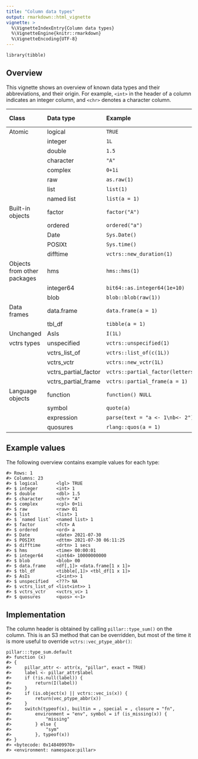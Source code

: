 ```yaml
---
title: "Column data types"
output: rmarkdown::html_vignette
vignette: >
  %\VignetteIndexEntry{Column data types}
  %\VignetteEngine{knitr::rmarkdown}
  %\VignetteEncoding{UTF-8}
---
```


    library(tibble)

## Overview

This vignette shows an overview of known data types and their
abbreviations, and their origin. For example, `<int>` in the header of a
column indicates an integer column, and `<chr>` denotes a character
column.

<table>
<thead>
<tr class="header">
<th style="text-align: left;">Class</th>
<th style="text-align: left;">Data type</th>
<th style="text-align: left;">Example</th>
<th style="text-align: left;">Column header</th>
</tr>
</thead>
<tbody>
<tr class="odd">
<td style="text-align: left;">Atomic</td>
<td style="text-align: left;">logical</td>
<td style="text-align: left;"><code>TRUE</code></td>
<td style="text-align: left;">lgl</td>
</tr>
<tr class="even">
<td style="text-align: left;"></td>
<td style="text-align: left;">integer</td>
<td style="text-align: left;"><code>1L</code></td>
<td style="text-align: left;">int</td>
</tr>
<tr class="odd">
<td style="text-align: left;"></td>
<td style="text-align: left;">double</td>
<td style="text-align: left;"><code>1.5</code></td>
<td style="text-align: left;">dbl</td>
</tr>
<tr class="even">
<td style="text-align: left;"></td>
<td style="text-align: left;">character</td>
<td style="text-align: left;"><code>"A"</code></td>
<td style="text-align: left;">chr</td>
</tr>
<tr class="odd">
<td style="text-align: left;"></td>
<td style="text-align: left;">complex</td>
<td style="text-align: left;"><code>0+1i</code></td>
<td style="text-align: left;">cpl</td>
</tr>
<tr class="even">
<td style="text-align: left;"></td>
<td style="text-align: left;">raw</td>
<td style="text-align: left;"><code>as.raw(1)</code></td>
<td style="text-align: left;">raw</td>
</tr>
<tr class="odd">
<td style="text-align: left;"></td>
<td style="text-align: left;">list</td>
<td style="text-align: left;"><code>list(1)</code></td>
<td style="text-align: left;">list</td>
</tr>
<tr class="even">
<td style="text-align: left;"></td>
<td style="text-align: left;">named list</td>
<td style="text-align: left;"><code>list(a = 1)</code></td>
<td style="text-align: left;">named list</td>
</tr>
<tr class="odd">
<td style="text-align: left;">Built-in objects</td>
<td style="text-align: left;">factor</td>
<td style="text-align: left;"><code>factor("A")</code></td>
<td style="text-align: left;">fct</td>
</tr>
<tr class="even">
<td style="text-align: left;"></td>
<td style="text-align: left;">ordered</td>
<td style="text-align: left;"><code>ordered("a")</code></td>
<td style="text-align: left;">ord</td>
</tr>
<tr class="odd">
<td style="text-align: left;"></td>
<td style="text-align: left;">Date</td>
<td style="text-align: left;"><code>Sys.Date()</code></td>
<td style="text-align: left;">date</td>
</tr>
<tr class="even">
<td style="text-align: left;"></td>
<td style="text-align: left;">POSIXt</td>
<td style="text-align: left;"><code>Sys.time()</code></td>
<td style="text-align: left;">dttm</td>
</tr>
<tr class="odd">
<td style="text-align: left;"></td>
<td style="text-align: left;">difftime</td>
<td style="text-align: left;"><code>vctrs::new_duration(1)</code></td>
<td style="text-align: left;">drtn</td>
</tr>
<tr class="even">
<td style="text-align: left;">Objects from other packages</td>
<td style="text-align: left;">hms</td>
<td style="text-align: left;"><code>hms::hms(1)</code></td>
<td style="text-align: left;">time</td>
</tr>
<tr class="odd">
<td style="text-align: left;"></td>
<td style="text-align: left;">integer64</td>
<td style="text-align: left;"><code>bit64::as.integer64(1e+10)</code></td>
<td style="text-align: left;">int64</td>
</tr>
<tr class="even">
<td style="text-align: left;"></td>
<td style="text-align: left;">blob</td>
<td style="text-align: left;"><code>blob::blob(raw(1))</code></td>
<td style="text-align: left;">blob</td>
</tr>
<tr class="odd">
<td style="text-align: left;">Data frames</td>
<td style="text-align: left;">data.frame</td>
<td style="text-align: left;"><code>data.frame(a = 1)</code></td>
<td style="text-align: left;">df[,1]</td>
</tr>
<tr class="even">
<td style="text-align: left;"></td>
<td style="text-align: left;">tbl_df</td>
<td style="text-align: left;"><code>tibble(a = 1)</code></td>
<td style="text-align: left;">tibble[,1]</td>
</tr>
<tr class="odd">
<td style="text-align: left;">Unchanged</td>
<td style="text-align: left;">AsIs</td>
<td style="text-align: left;"><code>I(1L)</code></td>
<td style="text-align: left;">I<int></td>
</tr>
<tr class="even">
<td style="text-align: left;">vctrs types</td>
<td style="text-align: left;">unspecified</td>
<td style="text-align: left;"><code>vctrs::unspecified(1)</code></td>
<td style="text-align: left;">???</td>
</tr>
<tr class="odd">
<td style="text-align: left;"></td>
<td style="text-align: left;">vctrs_list_of</td>
<td style="text-align: left;"><code>vctrs::list_of(c(1L))</code></td>
<td style="text-align: left;">list<int></td>
</tr>
<tr class="even">
<td style="text-align: left;"></td>
<td style="text-align: left;">vctrs_vctr</td>
<td style="text-align: left;"><code>vctrs::new_vctr(1L)</code></td>
<td style="text-align: left;">vctrs_vc</td>
</tr>
<tr class="odd">
<td style="text-align: left;"></td>
<td style="text-align: left;">vctrs_partial_factor</td>
<td style="text-align: left;"><code>vctrs::partial_factor(letters)</code></td>
<td style="text-align: left;">prtl_fctr</td>
</tr>
<tr class="even">
<td style="text-align: left;"></td>
<td style="text-align: left;">vctrs_partial_frame</td>
<td style="text-align: left;"><code>vctrs::partial_frame(a = 1)</code></td>
<td style="text-align: left;">prtl</td>
</tr>
<tr class="odd">
<td style="text-align: left;">Language objects</td>
<td style="text-align: left;">function</td>
<td style="text-align: left;"><code>function() NULL</code></td>
<td style="text-align: left;">fn</td>
</tr>
<tr class="even">
<td style="text-align: left;"></td>
<td style="text-align: left;">symbol</td>
<td style="text-align: left;"><code>quote(a)</code></td>
<td style="text-align: left;">sym</td>
</tr>
<tr class="odd">
<td style="text-align: left;"></td>
<td style="text-align: left;">expression</td>
<td style="text-align: left;"><code>parse(text = "a &lt;- 1\nb&lt;- 2")</code></td>
<td style="text-align: left;">expression</td>
</tr>
<tr class="even">
<td style="text-align: left;"></td>
<td style="text-align: left;">quosures</td>
<td style="text-align: left;"><code>rlang::quos(a = 1)</code></td>
<td style="text-align: left;">quos</td>
</tr>
</tbody>
</table>

## Example values

The following overview contains example values for each type:

    #> Rows: 1
    #> Columns: 23
    #> $ logical       <lgl> TRUE
    #> $ integer       <int> 1
    #> $ double        <dbl> 1.5
    #> $ character     <chr> "A"
    #> $ complex       <cpl> 0+1i
    #> $ raw           <raw> 01
    #> $ list          <list> 1
    #> $ `named list`  <named list> 1
    #> $ factor        <fct> A
    #> $ ordered       <ord> a
    #> $ Date          <date> 2021-07-30
    #> $ POSIXt        <dttm> 2021-07-30 06:11:25
    #> $ difftime      <drtn> 1 secs
    #> $ hms           <time> 00:00:01
    #> $ integer64     <int64> 10000000000
    #> $ blob          <blob> 00
    #> $ data.frame    <df[,1]> <data.frame[1 x 1]>
    #> $ tbl_df        <tibble[,1]> <tbl_df[1 x 1]>
    #> $ AsIs          <I<int>> 1
    #> $ unspecified   <???> NA
    #> $ vctrs_list_of <list<int>> 1
    #> $ vctrs_vctr    <vctrs_vc> 1
    #> $ quosures      <quos> <~1>

## Implementation

The column header is obtained by calling `pillar::type_sum()` on the
column. This is an S3 method that can be overridden, but most of the
time it is more useful to override `vctrs::vec_ptype_abbr()`:

    pillar:::type_sum.default
    #> function (x) 
    #> {
    #>     pillar_attr <- attr(x, "pillar", exact = TRUE)
    #>     label <- pillar_attr$label
    #>     if (!is.null(label)) {
    #>         return(I(label))
    #>     }
    #>     if (is.object(x) || vctrs::vec_is(x)) {
    #>         return(vec_ptype_abbr(x))
    #>     }
    #>     switch(typeof(x), builtin = , special = , closure = "fn", 
    #>         environment = "env", symbol = if (is_missing(x)) {
    #>             "missing"
    #>         } else {
    #>             "sym"
    #>         }, typeof(x))
    #> }
    #> <bytecode: 0x148409970>
    #> <environment: namespace:pillar>
